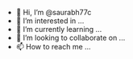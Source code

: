 - 👋 Hi, I’m @saurabh77c
- 👀 I’m interested in ...
- 🌱 I’m currently learning ...
- 💞️ I’m looking to collaborate on ...
- 📫 How to reach me ...

<!---
saurabh77c/saurabh77c is a ✨ special ✨ repository because its `README.md` (this file) appears on your GitHub profile.
You can click the Preview link to take a look at your changes.
--->
